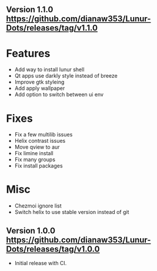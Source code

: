 Version 1.1.0
https://github.com/dianaw353/Lunur-Dots/releases/tag/v1.1.0
-----------------------------------------------------------------------
# Features
- Add way to install lunur shell
- Qt apps use darkly style instead of breeze
- Improve gtk styleing
- Add apply wallpaper
- Add option to switch between ui env

# Fixes
- Fix a few multilib issues
- Helix contrast issues
- Move qview to aur
- Fix limine install
- Fix many groups
- Fix install packages

# Misc
- Chezmoi ignore list
- Switch helix to use stable version instead of git
     
Version 1.0.0
https://github.com/dianaw353/Lunur-Dots/releases/tag/v1.0.0
-----------------------------------------------------------------------
- Initial release with CI.
